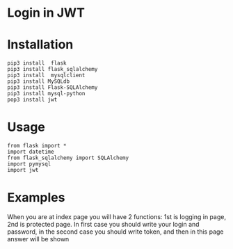 # Login in JWT

# Installation
```
pip3 install  flask
pip3 install flask_sqlalchemy
pip3 install  mysqlclient
pip3 install MySQLdb
pip3 install Flask-SQLAlchemy
pip3 install mysql-python
pop3 install jwt

```

# Usage
```
from flask import *
import datetime
from flask_sqlalchemy import SQLAlchemy
import pymysql
import jwt

```

# Examples
When you are at index page you will have 2 functions: 1st is logging in page, 2nd is protected page. In first case you should write your login and password, in the second case you should write token, and then in this page answer will be shown
